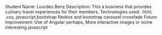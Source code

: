 <!DOCTYPE html>
<html>
<head>
<title>README.md</title>
<body>
Student Name: Lourdes Benz
Description: This a business that provides culinary travel experiences for their members.
Technologies used: .html, .css, javascript,bootstrap flexbox and bootstrap carousel crossfade
Future Improvement: Use of Angular perhaps, More interactive images or some interesting javascript
</body>
</head>
</html>